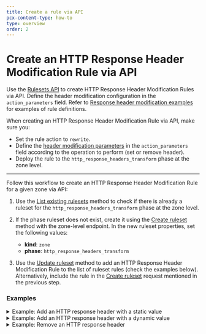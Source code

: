 ```yaml
---
title: Create a rule via API
pcx-content-type: how-to
type: overview
order: 2
---
```


# Create an HTTP Response Header Modification Rule via API

Use the [Rulesets API](https://developers.cloudflare.com/ruleset-engine/rulesets-api) to create HTTP Response Header Modification Rules via API. Define the header modification configuration in the `action_parameters` field. Refer to [Response header modification examples](/transform/response-header-modification/examples) for examples of rule definitions.

When creating an HTTP Response Header Modification Rule via API, make sure you:

- Set the rule action to `rewrite`.
- Define the [header modification parameters](/transform/request-header-modification/reference/parameters) in the `action_parameters` field according to the operation to perform (set or remove header).
- Deploy the rule to the `http_response_headers_transform` phase at the zone level.

---

Follow this workflow to create an HTTP Response Header Modification Rule for a given zone via API:

1. Use the [List existing rulesets](https://developers.cloudflare.com/ruleset-engine/rulesets-api/view#list-existing-rulesets) method to check if there is already a ruleset for the `http_response_headers_transform` phase at the zone level.

1. If the phase ruleset does not exist, create it using the [Create ruleset](https://developers.cloudflare.com/ruleset-engine/rulesets-api/create) method with the zone-level endpoint. In the new ruleset properties, set the following values:

   - **kind**: `zone`
   - **phase**: `http_response_headers_transform`

1. Use the [Update ruleset](https://developers.cloudflare.com/ruleset-engine/rulesets-api/update) method to add an HTTP Response Header Modification Rule to the list of ruleset rules (check the examples below). Alternatively, include the rule in the [Create ruleset](https://developers.cloudflare.com/ruleset-engine/rulesets-api/create) request mentioned in the previous step.

### Examples

<details>
<summary>Example: Add an HTTP response header with a static value</summary>
<div>

The following example sets the rules of an existing phase ruleset (`{ruleset-id}`) to a single HTTP Response Header Modification Rule — adding an HTTP response header with a static value — using the [Update ruleset](https://developers.cloudflare.com/ruleset-engine/rulesets-api/update) method:

```sh
---
header: Request
---
curl -X PUT \
-H "X-Auth-Email: user@cloudflare.com" \
-H "X-Auth-Key: REDACTED" \
"https://api.cloudflare.com/client/v4/zones/{zone-id}/rulesets/{ruleset-id}" \
-d '{
  "rules": [
    {
      "expression": "(starts_with(http.request.uri.path, \"/en/\"))",
      "description": "My first HTTP Response Header Modification Rule",
      "action": "rewrite",
      "action_parameters": {
        "headers": {
          "X-Source": {
            "operation": "set",
            "value": "Cloudflare"
          }
        }
      }
    }
  ]
}'
```

The response contains the complete definition of the ruleset you updated.

```json
---
header: Response
---
{
  "result": {
    "id": "{ruleset-id}",
    "name": "Zone-level Response Headers Transform Ruleset",
    "description": "Zone-level ruleset that will execute Response Header Modification Rules.",
    "kind": "zone",
    "version": "2",
    "rules": [
      {
        "id": "{rule-id}",
        "version": "1",
        "action": "rewrite",
        "action_parameters": {
          "headers": {
            "X-Source": {
              "operation": "set",
              "value": "Cloudflare"
            }
          }
        },
        "expression": "(starts_with(http.request.uri.path, \"/en/\"))",
        "description": "My first HTTP Response Header Modification Rule",
        "last_updated": "2021-04-14T14:42:04.219025Z",
        "ref": "{rule-ref}"
      }
    ],
    "last_updated": "2021-04-14T14:42:04.219025Z",
    "phase": "http_response_headers_transform"
  },
  "success": true,
  "errors": [],
  "messages": []
}
```

</div>
</details>

<details>
<summary>Example: Add an HTTP response header with a dynamic value</summary>
<div>

The following example sets the rules of an existing phase ruleset (`{ruleset-id}`) to a single HTTP Response Header Modification Rule — adding an HTTP response header with a dynamic value — using the [Update ruleset](https://developers.cloudflare.com/ruleset-engine/rulesets-api/update) method:

```curl
---
header: Request
---
curl -X PUT \
-H "X-Auth-Email: user@cloudflare.com" \
-H "X-Auth-Key: REDACTED" \
"https://api.cloudflare.com/client/v4/zones/{zone-id}/rulesets/{ruleset-id}" \
-d '{
  "rules": [
    {
      "expression": "(starts_with(http.request.uri.path, \"/en/\"))",
      "description": "My first HTTP Response Header Modification Rule",
      "action": "rewrite",
      "action_parameters": {
        "headers": {
          "X-Bot-Score": {
            "operation": "set",
            "expression": "to_string(cf.bot_management.score)"
          }
        }
      }
    }
  ]
}'
```

The response contains the complete definition of the ruleset you updated.

```json
---
header: Response
---
{
  "result": {
    "id": "{ruleset-id}",
    "name": "Zone-level Response Headers Transform Ruleset",
    "description": "Zone-level ruleset that will execute Response Header Modification Rules.",
    "kind": "zone",
    "version": "2",
    "rules": [
      {
        "id": "{rule-id}",
        "version": "1",
        "action": "rewrite",
        "action_parameters": {
          "headers": {
            "X-Bot-Score": {
              "operation": "set",
              "expression": "to_string(cf.bot_management.score)"
            }
          }
        },
        "expression": "(starts_with(http.request.uri.path, \"/en/\"))",
        "description": "My first HTTP Response Header Modification Rule",
        "last_updated": "2021-04-14T14:42:04.219025Z",
        "ref": "{rule-ref}"
      }
    ],
    "last_updated": "2021-04-14T14:42:04.219025Z",
    "phase": "http_response_headers_transform"
  },
  "success": true,
  "errors": [],
  "messages": []
}
```

</div>
</details>

<details>
<summary>Example: Remove an HTTP response header</summary>
<div>

The following example sets the rules of an existing phase ruleset (`{ruleset-id}`) to a single HTTP Response Header Modification Rule — removing an HTTP response header — using the [Update ruleset](https://developers.cloudflare.com/ruleset-engine/rulesets-api/update) method:

```curl
---
header: Request
---
curl -X PUT \
-H "X-Auth-Email: user@cloudflare.com" \
-H "X-Auth-Key: REDACTED" \
"https://api.cloudflare.com/client/v4/zones/{zone-id}/rulesets/{ruleset-id}" \
-d '{
  "rules": [
    {
      "expression": "(starts_with(http.request.uri.path, \"/en/\"))",
      "description": "My first HTTP Response Header Modification Rule",
      "action": "rewrite",
      "action_parameters": {
        "headers": {
          "cf-connecting-ip": {
            "operation": "remove"
          }
        }
      }
    }
  ]
}'
```

The response contains the complete definition of the ruleset you updated.

```json
---
header: Response
---
{
  "result": {
    "id": "{ruleset-id}",
    "name": "Zone-level Response Headers Transform Ruleset",
    "description": "Zone-level ruleset that will execute Response Header Modification Rules.",
    "kind": "zone",
    "version": "2",
    "rules": [
      {
        "id": "{rule-id}",
        "version": "1",
        "action": "rewrite",
        "action_parameters": {
          "headers": {
            "cf-connecting-ip": {
              "operation": "remove"
            }
          }
        },
        "expression": "(starts_with(http.request.uri.path, \"/en/\"))",
        "description": "My first HTTP Response Header Modification Rule",
        "last_updated": "2021-04-14T14:42:04.219025Z",
        "ref": "{rule-ref}"
      }
    ],
    "last_updated": "2021-04-14T14:42:04.219025Z",
    "phase": "http_response_headers_transform"
  },
  "success": true,
  "errors": [],
  "messages": []
}
```

</div>
</details>
